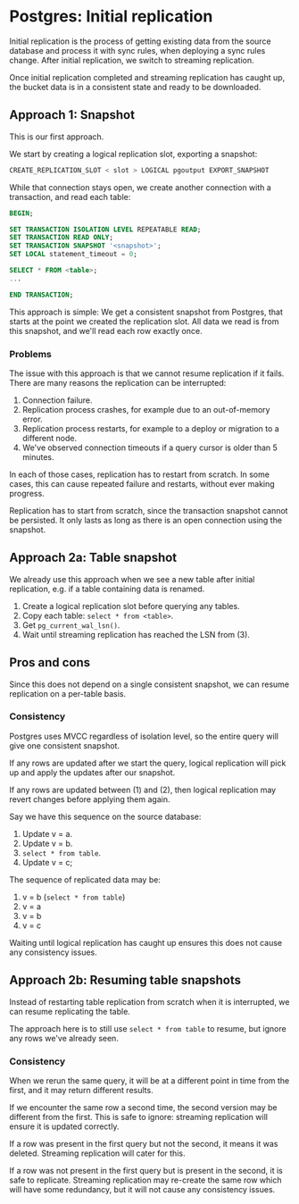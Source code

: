 # Postgres: Initial replication

Initial replication is the process of getting existing data from the source database and process it with sync rules, when deploying a sync rules change. After initial replication, we switch to streaming replication.

Once initial replication completed and streaming replication has caught up, the bucket data is in a consistent state and ready to be downloaded.

## Approach 1: Snapshot

This is our first approach.

We start by creating a logical replication slot, exporting a snapshot:

```sql
CREATE_REPLICATION_SLOT < slot > LOGICAL pgoutput EXPORT_SNAPSHOT
```

While that connection stays open, we create another connection with a transaction, and read each table:

```sql
BEGIN;

SET TRANSACTION ISOLATION LEVEL REPEATABLE READ;
SET TRANSACTION READ ONLY;
SET TRANSACTION SNAPSHOT '<snapshot>';
SET LOCAL statement_timeout = 0;

SELECT * FROM <table>;
...

END TRANSACTION;
```

This approach is simple: We get a consistent snapshot from Postgres, that starts at the point we created the replication slot. All data we read is from this snapshot, and we'll read each row exactly once.

### Problems

The issue with this approach is that we cannot resume replication if it fails. There are many reasons the replication can be interrupted:

1. Connection failure.
2. Replication process crashes, for example due to an out-of-memory error.
3. Replication process restarts, for example to a deploy or migration to a different node.
4. We've observed connection timeouts if a query cursor is older than 5 minutes.

In each of those cases, replication has to restart from scratch. In some cases, this can cause repeated failure and restarts, without ever making progress.

Replication has to start from scratch, since the transaction snapshot cannot be persisted. It only lasts as long as there is an open connection using the snapshot.

## Approach 2a: Table snapshot

We already use this approach when we see a new table after initial replication, e.g. if a table containing data is renamed.

1. Create a logical replication slot before querying any tables.
2. Copy each table: `select * from <table>`.
3. Get `pg_current_wal_lsn()`.
4. Wait until streaming replication has reached the LSN from (3).

## Pros and cons

Since this does not depend on a single consistent snapshot, we can resume replication on a per-table basis.

### Consistency

Postgres uses MVCC regardless of isolation level, so the entire query will give one consistent snapshot.

If any rows are updated after we start the query, logical replication will pick up and apply the updates after our snapshot.

If any rows are updated between (1) and (2), then logical replication may revert changes before applying them again.

Say we have this sequence on the source database:

1. Update v = a.
2. Update v = b.
3. `select * from table`.
4. Update v = c;

The sequence of replicated data may be:

1. v = b (`select * from table`)
2. v = a
3. v = b
4. v = c

Waiting until logical replication has caught up ensures this does not cause any consistency issues.

## Approach 2b: Resuming table snapshots

Instead of restarting table replication from scratch when it is interrupted, we can resume replicating the table.

The approach here is to still use `select * from table` to resume, but ignore any rows we've already seen.

### Consistency

When we rerun the same query, it will be at a different point in time from the first, and it may return different results.

If we encounter the same row a second time, the second version may be different from the first. This is safe to ignore: streaming replication will ensure it is updated correctly.

If a row was present in the first query but not the second, it means it was deleted. Streaming replication will cater for this.

If a row was not present in the first query but is present in the second, it is safe to replicate. Streaming replication may re-create the same row which will have some redundancy, but it will not cause any consistency issues.

